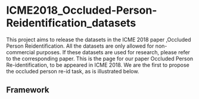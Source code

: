 # ICME2018_Occluded-Person-Reidentification_datasets
This project aims to release the datasets in the ICME 2018 paper ,Occluded Person Reidentification. All the datasets are only allowed for non-commercial purposes.  If these datasets are used for research, please refer to the corresponding paper. 
This is the page for our paper Occluded Person Re-identification, to be appeared in ICME 2018. We are the first to propose the occluded person re-id task, as is illustrated below. 

## Framework

